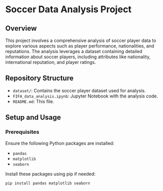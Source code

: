 # Soccer Data Analysis Project

## Overview

This project involves a comprehensive analysis of soccer player data to explore various aspects such as player performance, nationalities, and reputations. The analysis leverages a dataset containing detailed information about soccer players, including attributes like nationality, international reputation, and player ratings.

## Repository Structure

- `dataset/`: Contains the soccer player dataset used for analysis.
- `FIFA_data_analysis.ipynb`: Jupyter Notebook with the analysis code.
- `README.md`: This file.

## Setup and Usage

### Prerequisites

Ensure the following Python packages are installed:

- `pandas`
- `matplotlib`
- `seaborn`

Install these packages using pip if needed:

```bash
pip install pandas matplotlib seaborn
